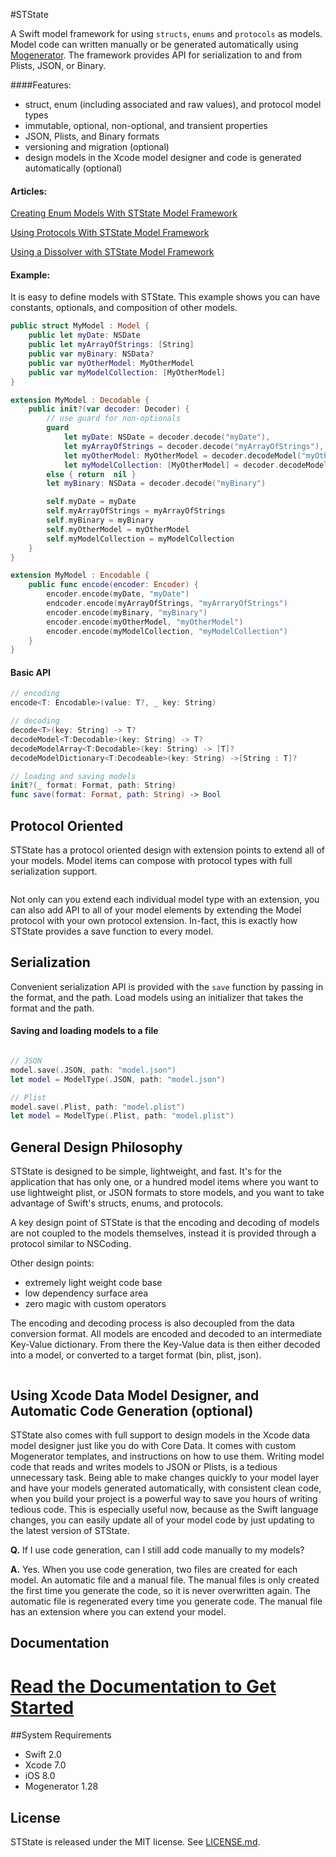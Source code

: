 #STState

A Swift model framework for using `structs`, `enums` and `protocols` as models. Model code can written manually or be generated automatically using [Mogenerator](https://github.com/rentzsch/mogenerator). The framework provides API for serialization to and from Plists, JSON, or Binary.
                                                                                                                                                                                                                                                   
####Features: 

- struct, enum (including associated and raw values), and protocol model types
- immutable, optional, non-optional, and transient properties
- JSON, Plists, and Binary formats
- versioning and migration (optional)
- design models in the Xcode model designer and code is generated automatically (optional)


#### Articles:

[Creating Enum Models With STState Model Framework](http://www.amberstar.org/creating-enum-models-with-state-model-framework/)

[Using Protocols With STState Model Framework](http://www.amberstar.org/state-model-framework-protocols/)

[Using a Dissolver with STState Model Framework](http://www.amberstar.org/using-dissolvers-with-ststate-model-framework/)

#### Example:
It is easy to define models with STState. This example shows you can have constants, optionals, and composition of other models.

```swift
public struct MyModel : Model {
    public let myDate: NSDate
    public let myArrayOfStrings: [String]
    public var myBinary: NSData?
    public var myOtherModel: MyOtherModel
    public var myModelCollection: [MyOtherModel]
}

extension MyModel : Decodable {
    public init?(var decoder: Decoder) {
        // use guard for non-optionals
        guard
            let myDate: NSDate = decoder.decode("myDate"),
            let myArrayOfStrings = decoder.decode("myArrayOfStrings"),
            let myOtherModel: MyOtherModel = decoder.decodeModel("myOtherModel"),
            let myModelCollection: [MyOtherModel] = decoder.decodeModelArray("myModelCollection"),
        else { return  nil }
        let myBinary: NSData = decoder.decode("myBinary")

        self.myDate = myDate
        self.myArrayOfStrings = myArrayOfStrings
        self.myBinary = myBinary
        self.myOtherModel = myOtherModel
        self.myModelCollection = myModelCollection
    }
}

extension MyModel : Encodable {
    public func encode(encoder: Encoder) {
        encoder.encode(myDate, "myDate")
        endcoder.encode(myArrayOfStrings, "myArraryOfStrings")
        encoder.encode(myBinary, "myBinary")
        encoder.encode(myOtherModel, "myOtherModel")
        encoder.encode(myModelCollection, "myModelCollection")
    }
}

```

#### Basic API

```swift
// encoding
encode<T: Encodable>(value: T?, _ key: String)

// decoding
decode<T>(key: String) -> T?
decodeModel<T:Decodable>(key: String) -> T?
decodeModelArray<T:Decodable>(key: String) -> [T]?
decodeModelDictionary<T:Decodeable>(key: String) ->[String : T]?

// loading and saving models
init?(_ format: Format, path: String)
func save(format: Format, path: String) -> Bool
```

## Protocol Oriented
STState has a protocol oriented design with extension points to extend all of your models.
Model items can compose with protocol types with full serialization support.

![<Protocol Oriented>](Docs/Resources/diag2.png)

Not only can you extend each individual model type with an extension, you can also add API to all of your model elements by extending the Model protocol with your own protocol extension. In-fact, this is exactly how STState provides a save function to every model.


## Serialization
Convenient serialization API is provided with the  `save` function by passing in the format, and the path. Load models using an initializer that takes the format and the path.

#### Saving and loading models to a file
```swift

// JSON
model.save(.JSON, path: "model.json")
let model = ModelType(.JSON, path: "model.json")

// Plist
model.save(.Plist, path: "model.plist")
let model = ModelType(.Plist, path: "model.plist")
```

## General Design Philosophy 
STState is designed to be simple, lightweight, and fast. It's for the application that has only one, or a hundred model items where you want to use lightweight plist, or JSON formats to store models, and you want to take advantage of Swift's structs, enums, and protocols.

A key design point of STState is that the encoding and decoding of models are not coupled to the models themselves, instead it is provided through a protocol similar to NSCoding.

Other design points:

* extremely light weight code base
* low dependency surface area
* zero magic with custom operators


The encoding and decoding process is also decoupled from the data conversion format. All models are encoded and decoded to an intermediate Key-Value dictionary. From there the Key-Value data is then either decoded into a model, or converted to a target format (bin, plist, json).
![<Protocol Oriented>](Docs/Resources/diag1.png)

![<Protocol Oriented>](Docs/Resources/diag4.png)


## Using Xcode Data Model Designer, and Automatic Code Generation (optional)
STState also comes with full support to design models in the Xcode data model designer just like you do with Core Data. It comes with custom Mogenerator templates, and instructions on how to use them. Writing model code that reads and writes models to JSON or Plists, is a tedious unnecessary task. Being able to make changes quickly to your model layer and have your models generated automatically, with consistent clean code, when you build your project is a powerful way to save you hours of writing tedious code. This is especially useful now, because as the Swift language changes, you can easily update all of your model code by just updating to the latest version of STState.

**Q.** If I use code generation, can I still add code manually to my models?

**A.** Yes. When you use code generation, two files are created for each model. An automatic file and a manual file. The manual files is only created the first time you generate the code, so it is never overwritten again. The automatic file is regenerated every time you generate code. The manual file has an extension where you can extend your model.
![<Generated Files>](Docs/Resources/diag5.png)

## Documentation
# [ Read the Documentation to Get Started](Docs/)

##System Requirements
- Swift 2.0
- Xcode 7.0
- iOS 8.0
- Mogenerator 1.28

## License

STState is released under the MIT license. See
[LICENSE.md](https://github.com/STLabs/STState/blob/master/LICENSE).
